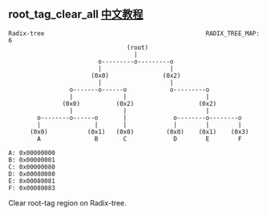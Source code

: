 root_tag_clear_all [中文教程](https://biscuitos.github.io/blog/RADIX-TREE_SourceAPI/#root_tag_clear_all)
----------------------------------

```
Radix-tree                                             RADIX_TREE_MAP: 6
                                 (root)
                                   |
                         o---------o---------o
                         |                   |
                       (0x0)               (0x2)
                         |                   |
                 o-------o------o            o---------o
                 |              |                      |
               (0x0)          (0x2)                  (0x2)
                 |              |                      |
        o--------o------o       |             o--------o--------o
        |               |       |             |        |        |
      (0x0)           (0x1)   (0x0)         (0x0)    (0x1)    (0x3)
        A               B       C             D        E        F

A: 0x00000000
B: 0x00000001
C: 0x00000080
D: 0x00080080
E: 0x00080081
F: 0x00080083
```

Clear root-tag region on Radix-tree.

